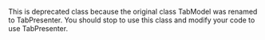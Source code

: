 This is deprecated class because the original class TabModel was renamed to TabPresenter. You should stop to use this class and modify your code to use TabPresenter.